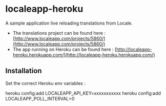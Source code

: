 # localeapp-heroku

A sample application live reloading translations from Locale.

- The translations project can be found here : [http://www.localeapp.com/projects/5860/](http://www.localeapp.com/projects/5860/)
- The app running on Heroku can be found here : [http://localeapp-heroku.herokuapp.com/](http://localeapp-heroku.herokuapp.com/)

## Installation

Set the correct Heroku env variables :

   heroku config:add LOCALEAPP_API_KEY=xxxxxxxxxxx
   heroku config:add LOCALEAPP_POLL_INTERVAL=0
